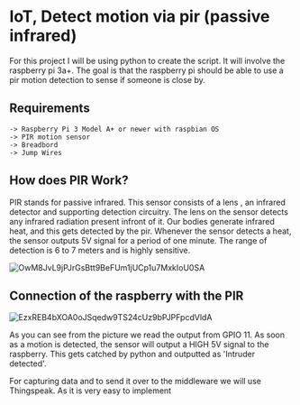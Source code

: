 # IoT, Detect motion via pir (passive infrared)

For this project I will be using python to create the script. It will involve the raspberry pi 3a+. 
The goal is that the raspberry pi should be able to use a pir motion detection to sense if someone is close by.


## Requirements
``` 
-> Raspberry Pi 3 Model A+ or newer with raspbian OS
-> PIR motion sensor
-> Breadbord
-> Jump Wires
```

## How does PIR Work?
PIR stands for passive infrared. This sensor consists of a lens , an infrared detector and supporting detection circuitry.
The lens on the sensor detects any infrared radiation present infront of it. Our bodies generate infrared heat, and this gets detected by the pir.
Whenever the sensor detects a heat, the sensor outputs 5V signal for a period of one minute. The range of detection is 6 to 7 meters and is highly sensitive.


![OwM8JvL9jPJrGsBtt9BeFUm1jUCp1u7MxkIoU0SA](https://user-images.githubusercontent.com/16138814/151876298-da356439-8507-402f-a3b5-16a8f9769eee.jpg)


## Connection of the raspberry with the PIR

![EzxREB4bXOA0oJSqedw9TS24cUz9bPJPFpcdVldA](https://user-images.githubusercontent.com/16138814/151876555-70d63cd0-302f-4a1f-9e2e-1ebbf41bf2bc.jpg)

As you can see from the picture we read the output from GPIO 11. As soon as a motion is detected, the sensor will output a HIGH 5V signal to the raspberry. 
This gets catched by python and outputted as 'Intruder detected'.

For capturing data and to send it over to the middleware we will use Thingspeak. As it is very easy to implement 
